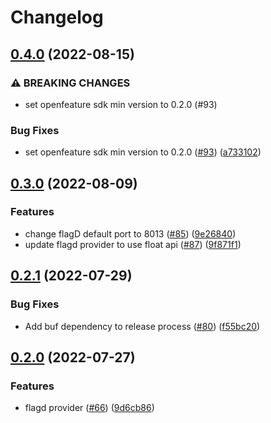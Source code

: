 # Changelog

## [0.4.0](https://github.com/open-feature/node-sdk-contrib/compare/flagd-provider-v0.3.0...flagd-provider-v0.4.0) (2022-08-15)


### ⚠ BREAKING CHANGES

* set openfeature sdk min version to 0.2.0 (#93)

### Bug Fixes

* set openfeature sdk min version to 0.2.0 ([#93](https://github.com/open-feature/node-sdk-contrib/issues/93)) ([a733102](https://github.com/open-feature/node-sdk-contrib/commit/a733102f523f9289fdce356a342828cc2e020f48))

## [0.3.0](https://github.com/open-feature/node-sdk-contrib/compare/flagd-provider-v0.2.1...flagd-provider-v0.3.0) (2022-08-09)


### Features

* change flagD default port to 8013 ([#85](https://github.com/open-feature/node-sdk-contrib/issues/85)) ([9e26840](https://github.com/open-feature/node-sdk-contrib/commit/9e268406509a072b7561910fff6b8ab8bb0265c8))
* update flagd provider to use float api ([#87](https://github.com/open-feature/node-sdk-contrib/issues/87)) ([9f871f1](https://github.com/open-feature/node-sdk-contrib/commit/9f871f1880022297b28601d472da2b4200325127))

## [0.2.1](https://github.com/open-feature/node-sdk-contrib/compare/flagd-provider-v0.2.0...flagd-provider-v0.2.1) (2022-07-29)


### Bug Fixes

* Add buf dependency to release process ([#80](https://github.com/open-feature/node-sdk-contrib/issues/80)) ([f55bc20](https://github.com/open-feature/node-sdk-contrib/commit/f55bc20362c55441dc0a1d562b95957c8ab8c810))

## [0.2.0](https://github.com/open-feature/node-sdk-contrib/compare/flagd-provider-v0.1.0...flagd-provider-v0.2.0) (2022-07-27)


### Features

* flagd provider ([#66](https://github.com/open-feature/node-sdk-contrib/issues/66)) ([9d6cb86](https://github.com/open-feature/node-sdk-contrib/commit/9d6cb868908264b8661ed95a207397ae67693527))
